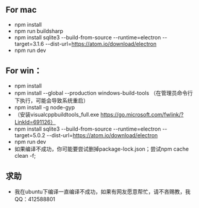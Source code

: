 ## For mac

- npm install
- npm run buildsharp
- npm install sqlite3 --build-from-source --runtime=electron --target=3.1.6 --dist-url=https://atom.io/download/electron
- npm run dev

## For win：

- npm install
- npm install --global --production windows-build-tools   （在管理员命令行下执行，可能会导致系统重启）
- npm install -g node-gyp
- （安装visualcppbuildtools_full.exe  https://go.microsoft.com/fwlink/?LinkId=691126）
- npm install sqlite3 --build-from-source --runtime=electron --target=5.0.2 --dist-url=https://atom.io/download/electron
- npm run dev
- 如果编译不成功，你可能要尝试删掉package-lock.json；尝试npm cache clean -f;

## 求助

- 我在ubuntu下编译一直编译不成功，如果有网友愿意帮忙，请不吝赐教，我QQ：412588801